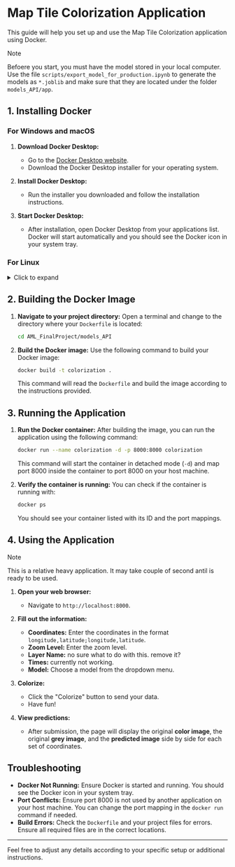 # Map Tile Colorization Application

This guide will help you set up and use the Map Tile Colorization application using Docker.

> [!NOTE] 
> Befoere you start, you must have the model stored in your local computer. Use the file `scripts/export_model_for_production.ipynb` to generate the models as `*.joblib` and make sure that they are located under the folder `models_API/app`.

## 1. Installing Docker

### For Windows and macOS

1. **Download Docker Desktop:**
   - Go to the [Docker Desktop website](https://www.docker.com/products/docker-desktop).
   - Download the Docker Desktop installer for your operating system.

2. **Install Docker Desktop:**
   - Run the installer you downloaded and follow the installation instructions.

3. **Start Docker Desktop:**
   - After installation, open Docker Desktop from your applications list. Docker will start automatically and you should see the Docker icon in your system tray.

### For Linux

<details>
<summary>Click to expand</summary>

1. **Update your package index:**
   ```bash
   sudo apt-get update
   ```

2. **Install required packages:**
   ```bash
   sudo apt-get install apt-transport-https ca-certificates curl software-properties-common
   ```s
s
3. **Add Docker’s official GPG key:**
   ```bash
   curl -fsSL https://download.docker.com/linux/ubuntu/gpg | sudo apt-key add -
   ```

4. **Add the Docker APT repository:**
   ```bash
   sudo add-apt-repository "deb [arch=amd64] https://download.docker.com/linux/ubuntu $(lsb_release -cs) stable"
   ```

5. **Install Docker:**
   ```bash
   sudo apt-get update
   sudo apt-get install docker-ce
   ```

6. **Verify Docker installation:**
   ```bash
   sudo systemctl status docker
   ```

   You should see that Docker is active and running.

</details>

## 2. Building the Docker Image

1. **Navigate to your project directory:**
   Open a terminal and change to the directory where your `Dockerfile` is located:
   ```bash
   cd AML_FinalProject/models_API
   ```

2. **Build the Docker image:**
   Use the following command to build your Docker image:
   ```bash
   docker build -t colorization .
   ```

   This command will read the `Dockerfile` and build the image according to the instructions provided.

## 3. Running the Application

1. **Run the Docker container:**
   After building the image, you can run the application using the following command:
   ```bash
   docker run --name colorization -d -p 8000:8000 colorization
   ```

   This command will start the container in detached mode (`-d`) and map port 8000 inside the container to port 8000 on your host machine.

2. **Verify the container is running:**
   You can check if the container is running with:
   ```bash
   docker ps
   ```

   You should see your container listed with its ID and the port mappings.

## 4. Using the Application
> [!NOTE] 
> This is a relative heavy application. It may take couple of second antil is ready to be used. 
1. **Open your web browser:**
   - Navigate to `http://localhost:8000`.

2. **Fill out the information:**
   - **Coordinates:** Enter the coordinates in the format `longitude,latitude;longitude,latitude`.
   - **Zoom Level:** Enter the zoom level.
   - **Layer Name:** no sure what to do with this. remove it?
   - **Times:** currently not working.
   - **Model:** Choose a model from the dropdown menu.

3. **Colorize:**
   - Click the "Colorize" button to send your data.
   - Have fun!

4. **View predictions:**
   - After submission, the page will display the original **color image**, the original **grey image**, and the **predicted image** side by side for each set of coordinates.

## Troubleshooting

- **Docker Not Running:** Ensure Docker is started and running. You should see the Docker icon in your system tray.
- **Port Conflicts:** Ensure port 8000 is not used by another application on your host machine. You can change the port mapping in the `docker run` command if needed.
- **Build Errors:** Check the `Dockerfile` and your project files for errors. Ensure all required files are in the correct locations.

---

Feel free to adjust any details according to your specific setup or additional instructions.